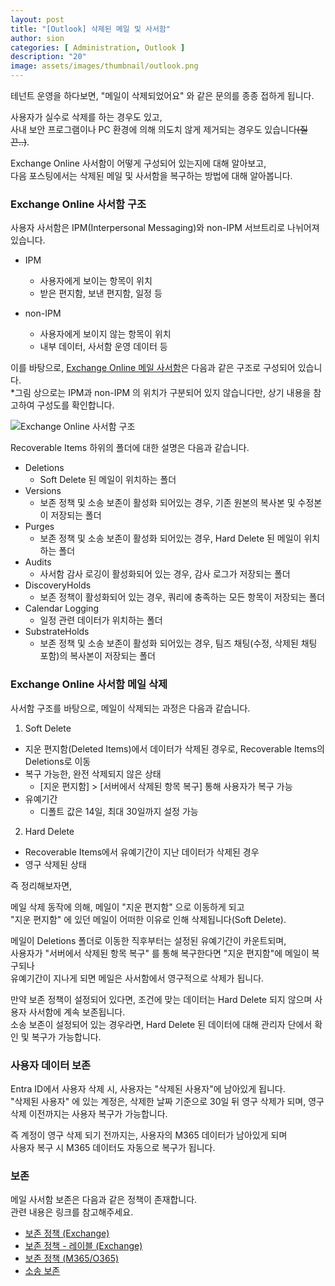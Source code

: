 ```yaml
---
layout: post
title: "[Outlook] 삭제된 메일 및 사서함"
author: sion
categories: [ Administration, Outlook ]
description: "20"
image: assets/images/thumbnail/outlook.png
---
```


테넌트 운영을 하다보면, "메일이 삭제되었어요" 와 같은 문의를 종종 접하게 됩니다.  

사용자가 실수로 삭제를 하는 경우도 있고,  
사내 보안 프로그램이나 PC 환경에 의해 의도치 않게 제거되는 경우도 있습니다~~(질끈..)~~.

Exchange Online 사서함이 어떻게 구성되어 있는지에 대해 알아보고,  
다음 포스팅에서는 삭제된 메일 및 사서함을 복구하는 방법에 대해 알아봅니다.  


### Exchange Online 사서함 구조

사용자 사서함은 IPM(Interpersonal Messaging)와 non-IPM 서브트리로 나뉘어져 있습니다.  

- IPM
    - 사용자에게 보이는 항목이 위치
    - 받은 편지함, 보낸 편지함, 일정 등

- non-IPM
    - 사용자에게 보이지 않는 항목이 위치
    - 내부 데이터, 사서함 운영 데이터 등


이를 바탕으로, [Exchange Online 메일 사서함][1]은 다음과 같은 구조로 구성되어 있습니다.  
*그림 상으로는 IPM과 non-IPM 의 위치가 구분되어 있지 않습니다만, 상기 내용을 참고하여 구성도를 확인합니다.  

<img src="{{site.baseurl}}/assets/images/20/1.PNG" title="Exchange Online 사서함 구조">


Recoverable Items 하위의 폴더에 대한 설명은 다음과 같습니다.  

- Deletions  
    - Soft Delete 된 메일이 위치하는 폴더  
- Versions  
    - 보존 정책 및 소송 보존이 활성화 되어있는 경우, 기존 원본의 복사본 및 수정본이 저장되는 폴더  
- Purges  
    - 보존 정책 및 소송 보존이 활성화 되어있는 경우, Hard Delete 된 메일이 위치하는 폴더  
- Audits  
    - 사서함 감사 로깅이 활성화되어 있는 경우, 감사 로그가 저장되는 폴더  
- DiscoveryHolds  
    - 보존 정책이 활성화되어 있는 경우, 쿼리에 충족하는 모든 항목이 저장되는 폴더  
- Calendar Logging  
    - 일정 관련 데이터가 위치하는 폴더  
- SubstrateHolds  
    - 보존 정책 및 소송 보존이 활성화 되어있는 경우, 팀즈 채팅(수정, 삭제된 채팅 포함)의 복사본이 저장되는 폴더  


### Exchange Online 사서함 메일 삭제 

사서함 구조를 바탕으로, 메일이 삭제되는 과정은 다음과 같습니다.  

1. Soft Delete
- 지운 편지함(Deleted Items)에서 데이터가 삭제된 경우로, Recoverable Items의 Deletions로 이동
- 복구 가능한, 완전 삭제되지 않은 상태
    - [지운 편지함] > [서버에서 삭제된 항목 복구] 통해 사용자가 복구 가능
- 유예기간
    - 디폴트 값은 14일, 최대 30일까지 설정 가능

2. Hard Delete
- Recoverable Items에서 유예기간이 지난 데이터가 삭제된 경우
- 영구 삭제된 상태

즉 정리해보자면,

메일 삭제 동작에 의해, 메일이 "지운 편지함" 으로 이동하게 되고  
"지운 편지함" 에 있던 메일이 어떠한 이유로 인해 삭제됩니다(Soft Delete).  

메일이 Deletions 폴더로 이동한 직후부터는 설정된 유예기간이 카운트되며,  
사용자가 "서버에서 삭제된 항목 복구" 를 통해 복구한다면 "지운 편지함"에 메일이 복구되나  
유예기간이 지나게 되면 메일은 사서함에서 영구적으로 삭제가 됩니다.  

만약 보존 정책이 설정되어 있다면, 조건에 맞는 데이터는 Hard Delete 되지 않으며 사용자 사서함에 계속 보존됩니다.  
소송 보존이 설정되어 있는 경우라면, Hard Delete 된 데이터에 대해 관리자 단에서 확인 및 복구가 가능합니다.  


### 사용자 데이터 보존

Entra ID에서 사용자 삭제 시, 사용자는 "삭제된 사용자"에 남아있게 됩니다.  
"삭제된 사용자" 에 있는 계정은, 삭제한 날짜 기준으로 30일 뒤 영구 삭제가 되며, 영구 삭제 이전까지는 사용자 복구가 가능합니다.  

즉 계정이 영구 삭제 되기 전까지는, 사용자의 M365 데이터가 남아있게 되며  
사용자 복구 시 M365 데이터도 자동으로 복구가 됩니다.  


### 보존

메일 사서함 보존은 다음과 같은 정책이 존재합니다.  
관련 내용은 링크를 참고해주세요.  

- [보존 정책 (Exchange)][2]  
- [보존 정책 - 레이블 (Exchange)][3]  
- [보존 정책 (M365/O365)][4]  
- [소송 보존][5]  

[1]: https://learn.microsoft.com/en-us/exchange/security-and-compliance/recoverable-items-folder/recoverable-items-folder
[2]: https://learn.microsoft.com/en-us/exchange/security-and-compliance/messaging-records-management/create-a-retention-policy
[3]: https://learn.microsoft.com/en-us/exchange/security-and-compliance/messaging-records-management/add-or-remove-retention-tags
[4]: https://learn.microsoft.com/en-us/purview/create-retention-policies?tabs=other-retention
[5]: https://learn.microsoft.com/en-us/purview/ediscovery-create-a-litigation-hold
